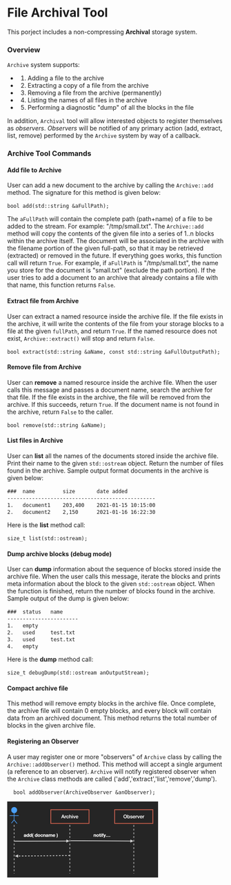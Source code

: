 # File Archival Tool 
This porject includes a non-compressing **Archival** storage system.

### Overview
`Archive` system supports:
- 1. Adding a file to the archive
- 2. Extracting a copy of a file from the archive
- 3. Removing a file from the archive (permanently)
- 4. Listing the names of all files in the archive
- 5. Performing a diagnostic "dump" of all the blocks in the file

In addition, `Archival` tool will allow interested objects to register themselves as _observers_. _Observers_ will be notified of any primary action (add, extract, list, remove) performed by the `Archive` system by way of a callback.

### Archive Tool Commands 

#### __Add__ file to Archive
User can add a new document to the archive by calling the `Archive::add` method. The signature for this method is given below:

```
bool add(std::string &aFullPath);
```

The `aFullPath` will contain the complete path (path+name) of a file to be added to the stream.  For example: "/tmp/small.txt".   The `Archive::add` method will copy the contents of the given file into a series of 1..n blocks within the archive itself. The document will be associated in the archive with the filename portion of the given full-path, so that it may be retrieved (extracted) or removed in the future. If everything goes works, this function call will return `True`.  For example, if `aFullPath` is "/tmp/small.txt", the name you store for the document is "small.txt" (exclude the path portion). If the user tries to add a document to an archive that already contains a file with that name, this function returns `False`. 

#### __Extract__ file from Archive
User can extract a named resource inside the archive file. If the file exists in the archive, it will write the contents of the file from your storage blocks to a file at the given `fullPath`, and return `True`. If the named resource does not exist, `Archive::extract()` will stop and return `False`. 

```
bool extract(std::string &aName, const std::string &aFullOutputPath);
```

#### __Remove__ file from Archive
User can __remove__ a named resource inside the archive file. When the user calls this message and passes a document name, search the archive for that file. If the file exists in the archive, the file will be removed from the archive. If this succeeds, return `True`. If the document name is not found in the archive, return `False` to the caller.

```
bool remove(std::string &aName);
```

#### __List__ files in Archive
User can __list__ all the names of the documents stored inside the archive file. Print their name to the given `std::ostream` object. Return the number of files found in the archive. Sample output format documents in the archive is given below:

```
###  name         size       date added
------------------------------------------------
1.   document1    203,400    2021-01-15 10:15:00
2.   document2    2,150      2021-01-16 16:22:30
```

Here is the __list__ method call:
```
size_t list(std::ostream);
```

#### __Dump__ archive blocks (debug mode)
User can __dump__ information about the sequence of blocks stored inside the archive file. When the user calls this message, iterate the blocks and prints meta information about the block to the given `std::ostream` object. When the function is finished, return the number of blocks found in the archive. Sample output of the dump is given below:

```
###  status   name    
-----------------------
1.   empty    
2.   used     test.txt
3.   used     test.txt
4.   empty
```

Here is the __dump__ method call:
```
size_t debugDump(std::ostream anOutputStream);
```

#### __Compact__ archive file 
This method will remove empty blocks in the archive file. Once complete, the archive file will contain 0 empty blocks, and every block will contain data from an archived document. This method returns the total number of blocks in the given archive file.

#### Registering an Observer
A user may register one or more "observers" of `Archive` class by calling the `Archive::addObserver()` method. This method will accept a single argument (a reference to an observer). `Archive` will notify registered observer when the `Archive` class methods are called ('add','extract','list','remove','dump').

```
  bool addObserver(ArchiveObserver &anObserver);
```

<img src="/notify.jpg" width="350" alt="notifications">


